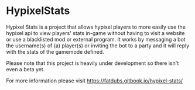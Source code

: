 # HypixelStats
Hypixel Stats is a project that allows hypixel players to more easily use the hypixel api to view players' stats in-game without having to visit a website or use a blacklisted mod or external program.
It works by messaging a bot the username(s) of (a) player(s) or inviting the bot to a party and it will reply with the stats of the gamemode defined.

Please note that this project is heavily under development so there isn't even a beta yet.

For more information please visit https://fatdubs.gitbook.io/hypixel-stats/
